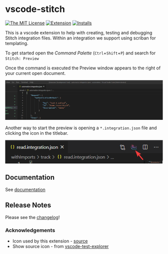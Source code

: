 # vscode-stitch


[![The MIT License](https://flat.badgen.net/badge/license/MIT/orange)](http://opensource.org/licenses/MIT)
[![Extension](https://flat.badgen.net/vs-marketplace/v/shipitsmarter.vscode-stitch)](https://marketplace.visualstudio.com/items?itemName=shipitsmarter.vscode-stitch)
[![Installs](https://flat.badgen.net/vs-marketplace/i/shipitsmarter.vscode-stitch)](https://marketplace.visualstudio.com/items?itemName=shipitsmarter.vscode-stitch)


This is a vscode extension to help with creating, testing and debugging Stitch integration files. Within an integration we support using scriban for templating.

To get started open the *Command Palette* (`Ctrl`+`Shift`+`P`) and search for `Stitch: Preview`

Once the command is executed the Preview window appears to the right of your current open document.

![Command Start](docs/screenshots/command-start-preview.gif)

Another way to start the preview is opening a `*.integration.json` file and clicking the icon in the titlebar.

![Title bar icon](docs/screenshots/title-bar-icon.png)

## Documentation

See [documentation](docs/readme.md)

## Release Notes

Please see the [changelog](CHANGELOG.md)!

### Acknowledgements

* Icon used by this extension - [source](https://www.flaticon.com/free-icon/stitching_3460012?term=stitch&page=2&position=70&page=2&position=70&related_id=3460012&origin=search)
* Show source icon - from [vscode-test-explorer](https://github.com/hbenl/vscode-test-explorer)
